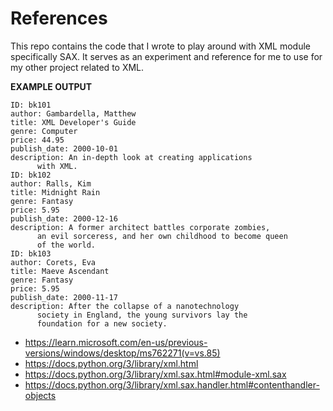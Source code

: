 # References

This repo contains the code that I wrote to play around with XML module specifically SAX. It serves as an experiment and reference for me to use for my other project related to XML.

**EXAMPLE OUTPUT**
```
ID: bk101
author: Gambardella, Matthew
title: XML Developer's Guide
genre: Computer
price: 44.95
publish_date: 2000-10-01
description: An in-depth look at creating applications 
      with XML.
ID: bk102
author: Ralls, Kim
title: Midnight Rain
genre: Fantasy
price: 5.95
publish_date: 2000-12-16
description: A former architect battles corporate zombies, 
      an evil sorceress, and her own childhood to become queen 
      of the world.
ID: bk103
author: Corets, Eva
title: Maeve Ascendant
genre: Fantasy
price: 5.95
publish_date: 2000-11-17
description: After the collapse of a nanotechnology 
      society in England, the young survivors lay the 
      foundation for a new society.
```

- https://learn.microsoft.com/en-us/previous-versions/windows/desktop/ms762271(v=vs.85)
- https://docs.python.org/3/library/xml.html
- https://docs.python.org/3/library/xml.sax.html#module-xml.sax
- https://docs.python.org/3/library/xml.sax.handler.html#contenthandler-objects
